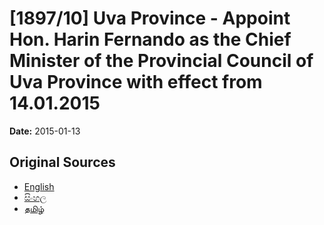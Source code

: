 # [1897/10] Uva Province - Appoint Hon. Harin Fernando as the Chief Minister of the Provincial Council of Uva Province with effect from 14.01.2015

**Date:** 2015-01-13

## Original Sources

- [English](https://documents.gov.lk/view/extra-gazettes/2015/1/1897-10_E.pdf)
- [සිංහල](https://documents.gov.lk/view/extra-gazettes/2015/1/1897-10_S.pdf)
- [தமிழ்](https://documents.gov.lk/view/extra-gazettes/2015/1/1897-10_T.pdf)
